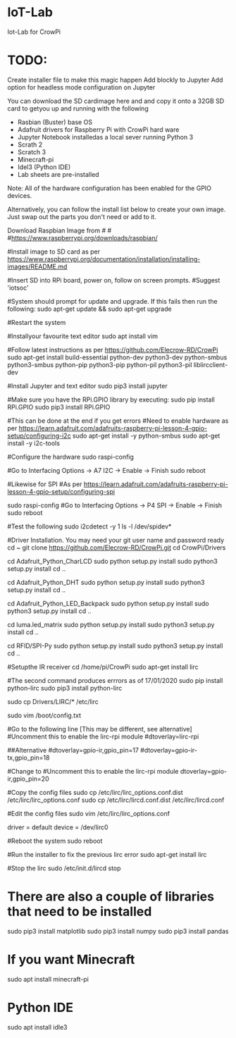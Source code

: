 # IoT-Lab
Iot-Lab for CrowPi

# TODO:
Create installer file to make this magic happen
Add blockly to Jupyter
Add option for headless mode configuration on Jupyter

You can download the SD cardimage here and and copy it onto a 32GB SD card to getyou up and running with the following

 - Rasbian (Buster) base OS
 - Adafruit drivers for Raspberry Pi with CrowPi hard ware
 - Jupyter Notebook installedas a local sever running Python 3
 - Scrath 2
 - Scratch 3
 - Minecraft-pi
 - Idel3 (Python IDE)
 - Lab sheets are pre-installed

Note: All of the hardware configuration has been enabled for the GPIO devices.


Alternatively, you can follow the install list below to create your own image. Just swap out the parts you don't need or add to it.
 

Download Raspbian Image from # # #https://www.raspberrypi.org/downloads/raspbian/

#Install image to SD card as per https://www.raspberrypi.org/documentation/installation/installing-images/README.md

#Insert SD into RPi board, power on, follow on screen prompts.
#Suggest 'iotsoc'

#System should prompt for update and upgrade. If this fails then run the following:
sudo apt-get update && sudo apt-get upgrade

#Restart the system

#Installyour favourite text editor
sudo apt install vim

#Follow latest instructions as per https://github.com/Elecrow-RD/CrowPi
sudo apt-get install build-essential python-dev python3-dev python-smbus python3-smbus python-pip python3-pip python-pil python3-pil liblircclient-dev

#Install Jupyter and text editor
sudo pip3 install jupyter

#Make sure you have the RPi.GPIO library by executing:
sudo pip install RPi.GPIO
sudo pip3 install RPi.GPIO

#This can be done at the end if you get errors
#Need to enable hardware as per
https://learn.adafruit.com/adafruits-raspberry-pi-lesson-4-gpio-setup/configuring-i2c
sudo apt-get install -y python-smbus
sudo apt-get install -y i2c-tools

#Configure the hardware
sudo raspi-config

#Go to Interfacing Options -> A7 I2C -> Enable -> Finish
sudo reboot

#Likewise for SPI
#As per https://learn.adafruit.com/adafruits-raspberry-pi-lesson-4-gpio-setup/configuring-spi

sudo raspi-config
#Go to Interfacing Options -> P4 SPI -> Enable -> Finish
sudo reboot

#Test the following
sudo i2cdetect -y 1
ls -l /dev/spidev*

#Driver Installation. You may need your git user name and password ready
cd ~
git clone https://github.com/Elecrow-RD/CrowPi.git
cd CrowPi/Drivers

cd Adafruit_Python_CharLCD
sudo python setup.py install
sudo python3 setup.py install
cd ..

cd Adafruit_Python_DHT
sudo python setup.py install
sudo python3 setup.py install
cd ..

cd Adafruit_Python_LED_Backpack
sudo python setup.py install
sudo python3 setup.py install
cd ..

cd luma.led_matrix
sudo python setup.py install
sudo python3 setup.py install
cd ..

cd RFID/SPI-Py
sudo python setup.py install
sudo python3 setup.py install
cd ..

#Setupthe IR receiver
cd /home/pi/CrowPi
sudo apt-get install lirc

#The second command produces errrors as of 17/01/2020
sudo pip install python-lirc
sudo pip3 install python-lirc

sudo cp Drivers/LIRC/* /etc/lirc

sudo vim /boot/config.txt

#Go to the following line [This may be different, see alternative]
#Uncomment this to enable the lirc-rpi module
#dtoverlay=lirc-rpi

##Alternative
#dtoverlay=gpio-ir,gpio_pin=17
#dtoverlay=gpio-ir-tx,gpio_pin=18

#Change to
#Uncomment this to enable the lirc-rpi module
dtoverlay=gpio-ir,gpio_pin=20

#Copy the config files
sudo cp /etc/lirc/lirc_options.conf.dist /etc/lirc/lirc_options.conf
sudo cp /etc/lirc/lircd.conf.dist /etc/lirc/lircd.conf

#Edit the config files
sudo vim /etc/lirc/lirc_options.conf

driver = default
device = /dev/lirc0

#Reboot the system
sudo reboot

#Run the installer to fix the previous lirc error
sudo apt-get install lirc

#Stop the lirc
sudo /etc/init.d/lircd stop

# There are also a couple of libraries that need to be installed
sudo pip3 install matplotlib
sudo pip3 install numpy
sudo pip3 install pandas

# If you want Minecraft
sudo apt install minecraft-pi

# Python IDE
sudo apt install idle3



